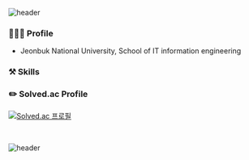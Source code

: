 ![header](https://capsule-render.vercel.app/api?type=waving&color=B5CB99&gradient&height=200&section=header&text=Welcome&fontSize=90&animation=fadeIn&fontAlignY=43&d%20Github%20Profile&descAlignY=51&descAlign=62&fontColor=186F65)

### 🙋🏻‍♂️ Profile
- Jeonbuk National University, School of IT information engineering

### ⚒️ Skills

### ✏️ Solved.ac Profile
[![Solved.ac
프로필](http://mazassumnida.wtf/api/v2/generate_badge?boj=dlsrks0631)](https://solved.ac/dlsrks0631)

</br>

![header](https://capsule-render.vercel.app/api?type=soft&color=B5CB99&height=30&section=footer&fontSize=80&animation=fadeIn&fontColor=B5CB99)
